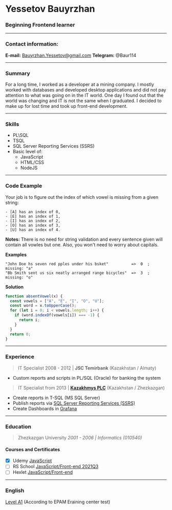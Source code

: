 # Yessetov Bauyrzhan
### Beginning Frontend learner
---
### Contact information:
**E-mail:** Bauyrzhan.Yessetov@gmail.com
**Telegram:** @Baur114

---
### Summary
For a long time, I worked as a developer at a mining company. I mostly worked with databases and developed desktop applications and did not pay attention to what was going on in the IT world. One day I found out that the world was changing and IT is not the same when I graduated. I decided to make up for lost time and took up front-end development.

---
### Skills
- PL\SQL
- TSQL
- SQL Server Reporting Services (SSRS)
- Basic level of:
    - JavaScript
    - HTML/CSS
    - NodeJS

---
### Code Example
Your job is to figure out the index of which vowel is missing from a given string:
```
- [A] has an index of 0,
- [E] has an index of 1,
- [I] has an index of 2,
- [O] has an index of 3,
- [U] has an index of 4.
```
**Notes:** There is no need for string validation and every sentence given will contain all vowles but one. Also, you won't need to worry about capitals.

**Examples**
```
"John Doe hs seven red pples under his bsket"          =>  0  ; missing: "a"
"Bb Smith sent us six neatly arranged range bicycles"  =>  3  ; missing: "o"
```
**Solution**
```js
function absentVowel(x) {
  const vowels = ["A", "E", "I", "O", "U"];
  const word = x.toUpperCase();
  for (let i = 0; i < vowels.length; i++) {
    if (word.indexOf(vowels[i]) === -1) {
      return i;
    }
  }
  return 0;
}
```

---
### Experience
> IT Specialist
> 2008 - 2012 | **JSC Temirbank** (Kazakhstan / Almaty)
- Custom reports and scripts in PL/SQL (Oracle) for banking the system

> IT Specialist
> from 2013 | **[Kazakhmys PLC](https://kz.linkedin.com/company/kazakhmys-plc)** (Kazakhstan / Zhezkazgan)
- Create reports in T-SQL (MS SQL Server)
- Publish reports via [SQL Server Reporting Services (SSRS)](https://en.wikipedia.org/wiki/SQL_Server_Reporting_Services)
- Create Dashboards in [Grafana](https://grafana.com/)

---
### Education
> Zhezkazgan University
> *2001 - 2006 | Informatics (010540)*
#### Courses and Certificates
- [x] Udemy [JavaScript](https://www.udemy.com/certificate/UC-7c924e05-f3bd-49c3-962b-40700b6b70e3/)
- [ ] RS School [JavaScript/Front-end 2021Q3](https://rs.school/js/)
- [ ] Hexlet [JavaScript/Front-end](https://ru.hexlet.io/programs/frontend)

---
### English
[Level A1](https://www.efset.org/cefr/a1) (According to EPAM Еraining center test)